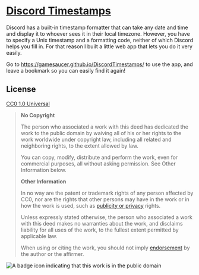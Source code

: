 # [Discord Timestamps](https://gamesaucer.github.io/DiscordTimestamps/)

Discord has a built-in timestamp formatter that can take any date and time and display it to whoever sees it in their local timezone. However, you have to specify a Unix timestamp and a formatting code, neither of which Discord helps you fill in. For that reason I built a little web app that lets you do it very easily.

Go to https://gamesaucer.github.io/DiscordTimestamps/ to use the app, and leave a bookmark so you can easily find it again!

## License

[CC0 1.0 Universal](https://creativecommons.org/publicdomain/zero/1.0/)

> **No Copyright**
> 
> The person who associated a work with this deed has dedicated the work to the public domain by waiving all of his or her rights to the work worldwide under copyright law, including all related and neighboring rights, to the extent allowed by law.
> 
> You can copy, modify, distribute and perform the work, even for commercial purposes, all without asking permission. See Other Information below.
> 
> **Other Information**
>
> In no way are the patent or trademark rights of any person affected by CC0, nor are the rights that other persons may have in the work or in how the work is used, such as [publicity or privacy](https://creativecommons.org/publicdomain/zero/1.0/#ref-publicity-rights) rights.
> 
> Unless expressly stated otherwise, the person who associated a work with this deed makes no warranties about the work, and disclaims liability for all uses of the work, to the fullest extent permitted by applicable law.
> 
> When using or citing the work, you should not imply [endorsement](https://creativecommons.org/publicdomain/zero/1.0/#ref-endorsement) by the author or the affirmer.

![A badge icon indicating that this work is in the public domain](https://licensebuttons.net/p/zero/1.0/88x31.png)
